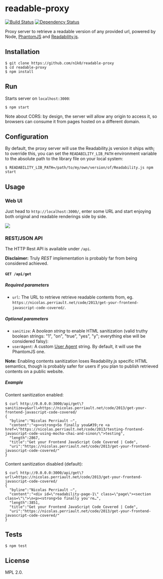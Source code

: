 readable-proxy
==============

[![Build Status](https://travis-ci.org/n1k0/readable-proxy.svg?branch=master)](https://travis-ci.org/n1k0/readable-proxy) [![Dependency Status](https://www.versioneye.com/user/projects/54f03dfc4f3108d1fa00000c/badge.svg?style=flat)](https://www.versioneye.com/user/projects/54f03dfc4f3108d1fa00000c)

Proxy server to retrieve a readable version of any provided url, powered by Node,
[PhantomJS](http://phantom.org/) and [Readability.js](https://github.com/mozilla/readability).

Installation
------------

    $ git clone https://github.com/n1k0/readable-proxy
    $ cd readable-proxy
    $ npm install

Run
---

Starts server on `localhost:3000`:

    $ npm start

Note about CORS: by design, the server will allow any origin to access it, so browsers can consume it from pages hosted on a different domain.

Configuration
-------------

By default, the proxy server will use the Readability.js version it ships with; to override this, you can set the `READABILITY_LIB_PATH` environment variable to the absolute path to the library file on your local system:

    $ READABILITY_LIB_PATH=/path/to/my/own/version/of/Readability.js npm start

Usage
-----

### Web UI

Just head to `http://localhost:3000/`, enter some URL and start enjoying both original and readable renderings side by side.

![](https://s3.amazonaws.com/f.cl.ly/items/0H2X0o1V2Y240u3L1b06/Screen%20Shot%202015-02-26%20at%2012.33.15.png)

### REST/JSON API

The HTTP Rest API is available under `/api`.

**Disclaimer:** Truly *REST* implementation is probably far from being considered achieved.

#### `GET /api/get`

##### Required parameters

- `url`: The URL to retrieve retrieve readable contents from, eg. `https://nicolas.perriault.net/code/2013/get-your-frontend-javascript-code-covered/`.

##### Optional parameters

- `sanitize`: A *boolean string* to enable HTML sanitization (valid truthy boolean strings: "1", "on", "true", "yes", "y"; everything else will be considered falsy):
- `userAgent`: A custom [User Agent](http://en.wikipedia.org/wiki/User_agent) string. By default, it will use the PhantomJS one.

**Note:** Enabling contents sanitization loses Readability.js specific HTML semantics, though is probably safer for users if you plan to publish retrieved contents on a public website.

##### Example

Content sanitization enabled:

    $ curl http://0.0.0.0:3000/api/get\?sanitize=y&url\=https://nicolas.perriault.net/code/2013/get-your-frontend-javascript-code-covered/
    {
      "byline":"Nicolas Perriault —",
      "content":"<p><strong>So finally you&#39;re <a href=\"https://nicolas.perriault.net/code/2013/testing-frontend-javascript-code-using-mocha-chai-and-sinon/\">testing",
      "length":2867,
      "title":"Get your Frontend JavaScript Code Covered | Code",
      "uri":"https://nicolas.perriault.net/code/2013/get-your-frontend-javascript-code-covered/"
    }

Content sanitization disabled (default):

    $ curl http://0.0.0.0:3000/api/get\?url\=https://nicolas.perriault.net/code/2013/get-your-frontend-javascript-code-covered/
    {
      "byline":"Nicolas Perriault —",
      "content":"<div id=\"readability-page-1\" class=\"page\"><section class=\"\">\n<p><strong>So finally you're…",
      "length":3851,
      "title":"Get your Frontend JavaScript Code Covered | Code",
      "uri":"https://nicolas.perriault.net/code/2013/get-your-frontend-javascript-code-covered/"
    }

Tests
-----

    $ npm test

License
-------

MPL 2.0.

